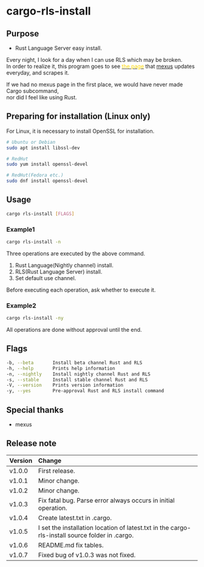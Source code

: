 # cargo-rls-install

## Purpose

- Rust Language Server easy install.

Every night, I look for a day when I can use RLS which may be broken.  
In order to realize it, this program goes to see [<font color="Gold">the page</font>](https://mexus.github.io/rustup-components-history/) that [mexus](https://github.com/mexus/)
updates everyday,  and scrapes it.

If we had no mexus page in the first place, we would have never made Cargo subcommand,  
nor did I feel like using Rust.

## Preparing for installation (Linux only)

For Linux, it is necessary to install OpenSSL for installation.

```bash
# Ubuntu or Debian
sudo apt install libssl-dev

# RedHut
sudo yum install openssl-devel

# RedHut(Fedora etc.)
sudo dnf install openssl-devel
```

## Usage

```bash
cargo rls-install [FLAGS]
```

### Example1

```bash
cargo rls-install -n
```

Three operations are executed by the above command.

1. Rust Language(Nightly channel) install.
2. RLS(Rust Language Server) install.
3. Set default use channel.

Before executing each operation, ask whether to execute it.

### Example2

```bash
cargo rls-install -ny
```

All operations are done without approval until the end.

## Flags

```bash
-b, --beta       Install beta channel Rust and RLS
-h, --help       Prints help information
-n, --nightly    Install nightly channel Rust and RLS
-s, --stable     Install stable channel Rust and RLS
-V, --version    Prints version information
-y, --yes        Pre-approval Rust and RLS install command
```

## Special thanks

- mexus

## Release note

| Version | Change |  
|---------|:----------------------------------------------------------------------|
| v1.0.0 | First release. |
| v1.0.1 | Minor change. |  
| v1.0.2 | Minor change. |  
| v1.0.3 | Fix fatal bug. Parse error always occurs in initial operation. |  
| v1.0.4 | Create latest.txt in .cargo. |  
| v1.0.5 | I set the installation location of latest.txt in the cargo-rls-install source folder in .cargo. |  
| v1.0.6 | README.md fix tables. |  
| v1.0.7 | Fixed bug of v1.0.3 was not fixed. |  